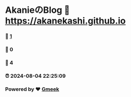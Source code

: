 # AkanieのBlog :link: https://akanekashi.github.io 
### :page_facing_up: [1](https://akanekashi.github.io/tag.html) 
### :speech_balloon: 0 
### :hibiscus: 4 
### :alarm_clock: 2024-08-04 22:25:09 
### Powered by :heart: [Gmeek](https://github.com/Meekdai/Gmeek)
